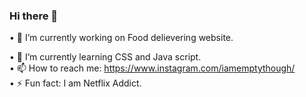 ### Hi there 👋

<!--
**Arthur071/Arthur071** is a ✨ _special_ ✨ repository because its `README.md` (this file) appears on your GitHub profile.

Here are some ideas to get you started:

- 🔭 I’m currently working on  ...
- 🌱 I’m currently learning ...
- 👯 I’m looking to collaborate on ...
- 🤔 I’m looking for help with ...
- 💬 Ask me about ...
- 📫 How to reach me: ...
- 😄 Pronouns: ...
- ⚡ Fun fact: ...
-->• 🔭 I’m currently working on Food delievering website.  
• 🌱 I’m currently learning CSS and Java script.  
• 📫 How to reach me: https://www.instagram.com/iamemptythough/    
• ⚡ Fun fact: I am Netflix Addict.  
